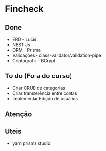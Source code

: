 # Fincheck

## Done
* ERD - Lucid
* NEST Js
* ORM - Prisma 
* Validações - class-validator/validation-pipe
* Criptografia - BCrypt

## To do (Fora do curso)
* Criar CRUD de categorias
* Criar transferência entre contas
* Implementar Edição de usuários

## Atenção

## Uteis
* yarn prisma studio
